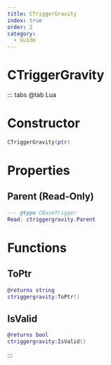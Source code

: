 ```yaml
---
title: CTriggerGravity
index: true
order: 2
category:
  - Guide
---
```


# CTriggerGravity

::: tabs
@tab Lua
# Constructor
```lua
CTriggerGravity(ptr)
```
# Properties
## Parent (Read-Only)
```lua
--- @type CBaseTrigger
Read: ctriggergravity.Parent
```
# Functions
## ToPtr
```lua
@returns string
ctriggergravity:ToPtr()
```
## IsValid
```lua
@returns bool
ctriggergravity:IsValid()
```

:::
